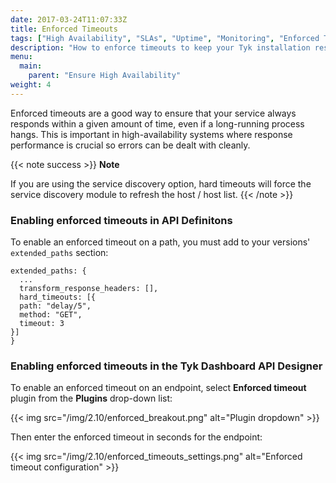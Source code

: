 ```yaml
---
date: 2017-03-24T11:07:33Z
title: Enforced Timeouts
tags: ["High Availability", "SLAs", "Uptime", "Monitoring", "Enforced Timeouts"]
description: "How to enforce timeouts to keep your Tyk installation responding"
menu:
  main:
    parent: "Ensure High Availability"
weight: 4 
---
```


Enforced timeouts are a good way to ensure that your service always responds within a given amount of time, even if a long-running process hangs. This is important in high-availability systems where response performance is crucial so errors can be dealt with cleanly.

{{< note success >}}
**Note**  

If you are using the service discovery option, hard timeouts will force the service discovery module to refresh the host / host list.
{{< /note >}}


### Enabling enforced timeouts in API Definitons

To enable an enforced timeout on a path, you must add to your versions' `extended_paths` section:

```{.copyWrapper}
extended_paths: {
  ...
  transform_response_headers: [],
  hard_timeouts: [{
  path: "delay/5",
  method: "GET",
  timeout: 3
}]
}
```

### Enabling enforced timeouts in the Tyk Dashboard API Designer

To enable an enforced timeout on an endpoint, select **Enforced timeout** plugin from the **Plugins** drop-down list:

{{< img src="/img/2.10/enforced_breakout.png" alt="Plugin dropdown" >}}

Then enter the enforced timeout in seconds for the endpoint:

{{< img src="/img/2.10/enforced_timeouts_settings.png" alt="Enforced timeout configuration" >}}
